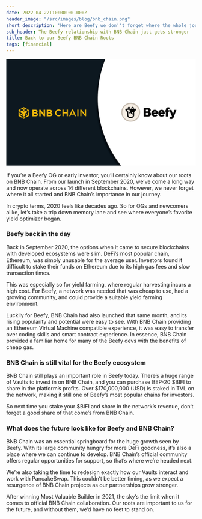 ```yaml
---
date: 2022-04-22T10:00:00.000Z
header_image: "/src/images/blog/bnb_chain.png"
short_description: 'Here are Beefy we don''t forget where the whole journey started '
sub_header: The Beefy relationship with BNB Chain just gets stronger
title: Back to our Beefy BNB Chain Roots
tags: [financial]
---
```

![](/src/images/blog/bnb_chain.png)

If you’re a Beefy OG or early investor, you’ll certainly know about our roots on BNB Chain. From our launch in September 2020, we’ve come a long way and now operate across 14 different blockchains. However, we never forget where it all started and BNB Chain’s importance in our journey.

In crypto terms, 2020 feels like decades ago. So for OGs and newcomers alike, let’s take a trip down memory lane and see where everyone’s favorite yield optimizer began.

### Beefy back in the day

Back in September 2020, the options when it came to secure blockchains with developed ecosystems were slim. DeFi’s most popular chain, Ethereum, was simply unusable for the average user. Investors found it difficult to stake their funds on Ethereum due to its high gas fees and slow transaction times.

This was especially so for yield farming, where regular harvesting incurs a high cost. For Beefy, a network was needed that was cheap to use, had a growing community, and could provide a suitable yield farming environment.

Luckily for Beefy, BNB Chain had also launched that same month, and its rising popularity and potential were easy to see. With BNB Chain providing an Ethereum Virtual Machine compatible experience, it was easy to transfer over coding skills and smart contract experience. In essence, BNB Chain provided a familiar home for many of the Beefy devs with the benefits of cheap gas.

### BNB Chain is still vital for the Beefy ecosystem

BNB Chain still plays an important role in Beefy today. There’s a huge range of Vaults to invest in on BNB Chain, and you can purchase BEP-20 $BIFI to share in the platform’s profits. Over $170,000,000 (USD) is staked in TVL on the network, making it still one of Beefy’s most popular chains for investors.

So next time you stake your $BIFI and share in the network’s revenue, don’t forget a good share of that come’s from BNB Chain.

### What does the future look like for Beefy and BNB Chain?

BNB Chain was an essential springboard for the huge growth seen by Beefy. With its large community hungry for more DeFi goodness, it’s also a place where we can continue to develop. BNB Chain’s official community offers regular opportunities for support, so that’s where we’re headed next.

We’re also taking the time to redesign exactly how our Vaults interact and work with PancakeSwap. This couldn’t be better timing, as we expect a resurgence of BNB Chain projects as our partnerships grow stronger.

After winning Most Valuable Builder in 2021, the sky’s the limit when it comes to official BNB Chain collaboration. Our roots are important to us for the future, and without them, we’d have no feet to stand on.
